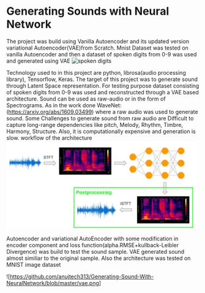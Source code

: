 # Generating Sounds with Neural Network
The project was build using Vanilla Autoencoder and its updated version variational Autoencoder(VAE)from Scratch. Mnist Dataset was tested on vanilla Autoencoder
and then a dataset of spoken digits from 0-9 was used and generated using VAE ![spoken digits](https://github.com/Jakobovski/free-spoken-digit-dataset)


Technology used to in this project are python, librosa(audio processing library), Tensorflow, Keras. The target of this project was to generate sound through Latent Space representation. For testing purpose dataset consisting of spoken digits from 0-9 was used and reconstructed through a VAE based architecture. Sound can be used as raw-audio or in the form of Spectrograms. As in the work done WaveNet: (https://arxiv.org/abs/1609.03499) where a raw audio was used to generate sound. Some Challenges to generate sound from raw audio are Difficult to capture long-range dependencies like pitch, Melody, Rhythm, Timbre, Harmony, Structure. Also, it is computationally expensive and generation is slow.
workflow of the architecture
![Neural Network](https://github.com/anujtech313/Generating-Sound-With-NeuralNetwork/blob/master/workflow.png)

Autoencoder and variational AutoEncoder with some modification in encoder component and loss function(alpha.RMSE+kullback-Leibler Divergence) was build to test the sound sample. VAE generated sound almost similiar to the original sample. Also the architecture was tested on MNIST image dataset


![https://github.com/anujtech313/Generating-Sound-With-NeuralNetwork/blob/master/vae.png]




 

